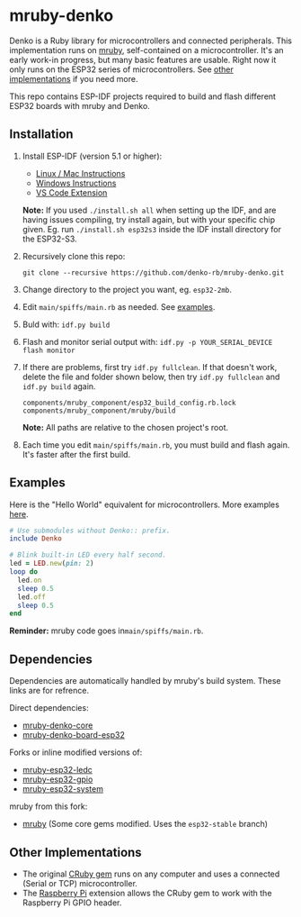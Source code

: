 # mruby-denko

Denko is a Ruby library for microcontrollers and connected peripherals. This implementation runs on [mruby](https://github.com/mruby/mruby), self-contained on a microcontroller. It's an early work-in progress, but many basic features are usable. Right now it only runs on the ESP32 series of microcontrollers. See [other implementations](#other-implementations) if you need more.

This repo contains ESP-IDF projects required to build and flash different ESP32 boards with mruby and Denko.

## Installation

1.  Install ESP-IDF (version 5.1 or higher):
    - [Linux / Mac Instructions](https://docs.espressif.com/projects/esp-idf/en/latest/esp32/get-started/linux-macos-setup.html)
    - [Windows Instructions](https://docs.espressif.com/projects/esp-idf/en/latest/esp32/get-started/windows-setup.html)
    - [VS Code Extension](https://github.com/espressif/vscode-esp-idf-extension/blob/master/docs/tutorial/install.md)

    **Note:** If you used `./install.sh all` when setting up the IDF, and are having issues compiling, try install again, but with your specific chip given. Eg. run `./install.sh esp32s3` inside the IDF install directory for the ESP32-S3.

2.  Recursively clone this repo:
    ```
    git clone --recursive https://github.com/denko-rb/mruby-denko.git
    ```
  
3.  Change directory to the project you want, eg. `esp32-2mb`.

4.  Edit `main/spiffs/main.rb` as needed. See [examples](examples).

5.  Buld with: `idf.py build`

6.  Flash and monitor serial output with: `idf.py -p YOUR_SERIAL_DEVICE flash monitor`

7. If there are problems, first try `idf.py fullclean`. If that doesn't work, delete the file and folder shown below, then try `idf.py fullclean` and `idf.py build` again.
    ```
    components/mruby_component/esp32_build_config.rb.lock
    components/mruby_component/mruby/build
    ```
    **Note:** All paths are relative to the chosen project's root.
    
8.  Each time you edit `main/spiffs/main.rb`, you must build and flash again. It's faster after the first build.

## Examples
Here is the "Hello World" equivalent for microcontrollers. More examples [here](examples).
```ruby
# Use submodules without Denko:: prefix.
include Denko

# Blink built-in LED every half second.
led = LED.new(pin: 2)
loop do
  led.on
  sleep 0.5
  led.off
  sleep 0.5
end
````
**Reminder:** mruby code goes in`main/spiffs/main.rb`.

## Dependencies

Dependencies are automatically handled by mruby's build system. These links are for refrence.

Direct dependencies:

- [mruby-denko-core](https://github.com/denko-rb/mruby-denko-core)
- [mruby-denko-board-esp32](https://github.com/denko-rb/mruby-denko-board-esp32)

Forks or inline modified versions of:

- [mruby-esp32-ledc](https://github.com/mruby-esp32/mruby-esp32-ledc)
- [mruby-esp32-gpio](https://github.com/mruby-esp32/mruby-esp32-gpio)
- [mruby-esp32-system](https://github.com/mruby-esp32/mruby-esp32-system)

mruby from this fork:

- [mruby](https://github.com/denko-rb/mruby) (Some core gems modified. Uses the `esp32-stable` branch)

## Other Implementations
- The original [CRuby gem](https://github.com/denko-rb/denko) runs on any computer and uses a connected (Serial or TCP) microcontroller.
- The [Raspberry Pi](https://github.com/denko-rb/denko-piboard) extension allows the CRuby gem to work with the Raspberry Pi GPIO header.
